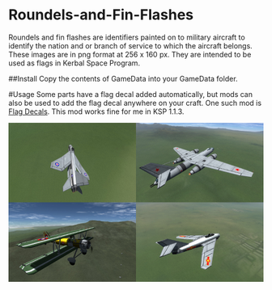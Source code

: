 # Roundels-and-Fin-Flashes
Roundels and fin flashes are identifiers painted on to military aircraft to identify the nation and or branch of service to which the aircraft belongs.
These images are in png format at 256 x 160 px.  They are intended to be used as flags in Kerbal Space Program.

##Install
Copy the contents of GameData into your GameData folder.

#Usage
Some parts have a flag decal added automatically, but mods can also be used to add the flag decal anywhere on your craft.
One such mod is [Flag Decals](https://mods.curse.com/ksp-mods/kerbal/222813-flag-decals-v2-3).  This mod works fine for me in KSP 1.1.3.


![Alt text](/samples/samples.png?raw=true "Sample Image")
